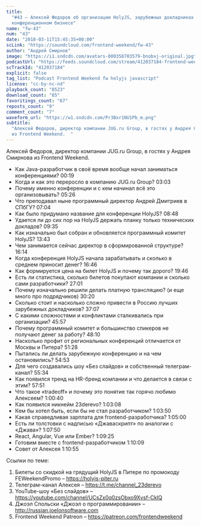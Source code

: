 ```yaml
---
title:
  "#43 – Алексей Федоров об организации HolyJS, зарубежных докладчиках и
  конференционном бизнесе"
name: "fw-43"
num: "43"
date: "2018-03-11T15:45:35+00:00"
scLink: "https://soundcloud.com/frontend-weekend/fw-43"
author: "Андрей Смирнов"
image: "https://i1.sndcdn.com/avatars-000358703579-bnobxj-original.jpg"
podcastUrl: "https://feeds.soundcloud.com/stream/412037184-frontend-weekend-fw-43.m4a"
scTrackId: "412037184"
explicit: false
tag_list: "Podcast Frontend Weekend fw holyjs javascript"
license: "cc-by-nc-nd"
playback_count: "8523"
download_count: "85"
favoritings_count: "67"
reposts_count: "9"
comment_count: "7"
waveform_url: "https://w1.sndcdn.com/Pr3Bxr1NU1Pb_m.png"
subtitle:
  "Алексей Федоров, директор компании JUG.ru Group, в гостях у Андрея Смирнова
  из Frontend Weekend.  "
---
```


Алексей Федоров, директор компании JUG.ru Group, в гостях у Андрея Смирнова из
Frontend Weekend.

- Как Java-разработчик в своё время вообще начал заниматься конференциями?
  <timecode sec="19">00:19</timecode>
- Когда и как это переросло в компанию JUG.ru Group?
  <timecode sec="183">03:03</timecode>
- Почему именно конференции и с кем начинал всё это организовывать?
  <timecode sec="326">05:26</timecode>
- Что преподавал ныне программный директор Андрей Дмитриев в СПбГУ?
  <timecode sec="424">07:04</timecode>
- Как было придумано название для конференции HolyJS?
  <timecode sec="528">08:48</timecode>
- Удается ли до сих пор на HolyJS держать планку только технических докладов?
  <timecode sec="575">09:35</timecode>
- Как изначально был собран и обновляется программный комитет HolyJS?
  <timecode sec="823">13:43</timecode>
- Чем занимается сейчас директор в сформированной структуре?
  <timecode sec="974">16:14</timecode>
- Когда конференция HolyJS начала зарабатывать и сколько в среднем приносит
  денег? <timecode sec="1006">16:46</timecode>
- Как формируется цена на билет HolyJS и почему так дорого?
  <timecode sec="1186">19:46</timecode>
- Есть ли статистика, сколько билетов покупают компании и сколько сами
  разработчики? <timecode sec="1621">27:01</timecode>
- Почему изначально решили делать платную трансляцию? (и еще много про
  подрядчиков) <timecode sec="1820">30:20</timecode>
- Сколько стоит и насколько сложно привести в Россию лучших зарубежных
  докладчиков? <timecode sec="2227">37:07</timecode>
- С какими сложностями и конфликтами сталкивались при организации?
  <timecode sec="2757">45:57</timecode>
- Почему программный комитет и большинство спикеров не получают денег за работу?
  <timecode sec="2890">48:10</timecode>
- Насколько профит от региональных конференций отличается от Москвы и Питера?
  <timecode sec="3088">51:28</timecode>
- Пытались ли делать зарубежную конференцию и на чем остановились?
  <timecode sec="3293">54:53</timecode>
- Для чего создавались шоу «Без слайдов» и собственный телеграм-канал?
  <timecode sec="3334">55:34</timecode>
- Как появился тренд на HR-бренд компании и что делается в связи с этим?
  <timecode sec="3471">57:51</timecode>
- Что такое «tradeoff» и почему это понятие так горячо любимо Алексеем?
  <timecode sec="3640">1:00:40</timecode>
- Как появился никнейм 23derevo? <timecode sec="3788">1:03:08</timecode>
- Кем бы хотел быть, если бы не стал разработчиком?
  <timecode sec="3830">1:03:50</timecode>
- Какая справедливая зарплата для frontend-разработчика?
  <timecode sec="3900">1:05:00</timecode>
- Есть ли толстовки с надписью «Джаваскрипт» по аналогии с «Джава»?
  <timecode sec="4070">1:07:50</timecode>
- React, Angular, Vue или Ember? <timecode sec="4165">1:09:25</timecode>
- Готовим вместе с frontend-разработчиком
  <timecode sec="4209">1:10:09</timecode>
- Совет от Алексея <timecode sec="4255">1:10:55</timecode>

Ссылки по теме:

1. Билеты со скидкой на грядущий HolyJS в Питере по промокоду FEWeekendPromo –
   <https://holyjs-piter.ru>
2. Телеграм-канал Алексея – <https://t.me/channel_23derevo>
3. YouTube-шоу «Без слайдов» –
   <https://youtube.com/channel/UCsZx0q0zsObxo9Xvsf-CklQ>
4. Джоэл Спольски «Джоэл о программировании» –
   <http://russian.joelonsoftware.com>
5. Frontend Weekend Patreon – <https://patreon.com/frontendweekend>
